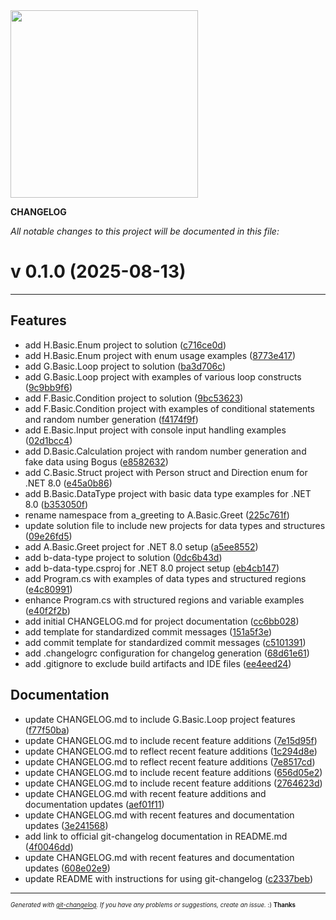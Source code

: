<img width="300px" src="https://github.com/rafinskipg/git-changelog/raw/master/images/git-changelog-logo.png" />

__CHANGELOG__

_All notable changes to this project will be documented in this file:_

# v 0.1.0  (2025-08-13)



---

## Features

- add H.Basic.Enum project to solution
  ([c716ce0d](https://github.com/DaoChaShao/csharp-basic/commit/c716ce0d2001fcf77d749be76d06419725484c13))
- add H.Basic.Enum project with enum usage examples
  ([8773e417](https://github.com/DaoChaShao/csharp-basic/commit/8773e417e5e7f099cc30625823009eda65f948c4))
- add G.Basic.Loop project to solution
  ([ba3d706c](https://github.com/DaoChaShao/csharp-basic/commit/ba3d706c0591f643becf0587af8136ba15f5eb70))
- add G.Basic.Loop project with examples of various loop constructs
  ([9c9bb9f6](https://github.com/DaoChaShao/csharp-basic/commit/9c9bb9f65b4ba6214f525e504432567308598116))
- add F.Basic.Condition project to solution
  ([9bc53623](https://github.com/DaoChaShao/csharp-basic/commit/9bc53623fd3be63b0c3295a2e4d1f2f521c7fca7))
- add F.Basic.Condition project with examples of conditional statements and random number generation
  ([f4174f9f](https://github.com/DaoChaShao/csharp-basic/commit/f4174f9fc122015c541f17f788437fd8e21aeea1))
- add E.Basic.Input project with console input handling examples
  ([02d1bcc4](https://github.com/DaoChaShao/csharp-basic/commit/02d1bcc4a941a4f0f03c618210b3b0d47f5a8a9d))
- add D.Basic.Calculation project with random number generation and fake data using Bogus
  ([e8582632](https://github.com/DaoChaShao/csharp-basic/commit/e858263232effd96020e01d4f24bc44e8cd8aee0))
- add C.Basic.Struct project with Person struct and Direction enum for .NET 8.0
  ([e45a0b86](https://github.com/DaoChaShao/csharp-basic/commit/e45a0b867453532b4fbe876f45dca5b70915db83))
- add B.Basic.DataType project with basic data type examples for .NET 8.0
  ([b353050f](https://github.com/DaoChaShao/csharp-basic/commit/b353050ff3a947597dbf89b618baa262a487cf20))
- rename namespace from a_greeting to A.Basic.Greet
  ([225c761f](https://github.com/DaoChaShao/csharp-basic/commit/225c761fadedf75fa5df5335a85a694a73a5ebd4))
- update solution file to include new projects for data types and structures
  ([09e26fd5](https://github.com/DaoChaShao/csharp-basic/commit/09e26fd5a2eabf2af1e57be3605021af2c7c17f1))
- add A.Basic.Greet project for .NET 8.0 setup
  ([a5ee8552](https://github.com/DaoChaShao/csharp-basic/commit/a5ee85524e0b94e9595e7f5be924c41cd4e5017d))
- add b-data-type project to solution
  ([0dc6b43d](https://github.com/DaoChaShao/csharp-basic/commit/0dc6b43dfcd76695c4162f9dff908e9b40758e21))
- add b-data-type.csproj for .NET 8.0 project setup
  ([eb4cb147](https://github.com/DaoChaShao/csharp-basic/commit/eb4cb147692a301890b1cfa2db0cd30bce783554))
- add Program.cs with examples of data types and structured regions
  ([e4c80991](https://github.com/DaoChaShao/csharp-basic/commit/e4c80991f9dbed0fca1f54e7bd9663460b6fb3d7))
- enhance Program.cs with structured regions and variable examples
  ([e40f2f2b](https://github.com/DaoChaShao/csharp-basic/commit/e40f2f2b0bb8d085ff5855cf1dd79270c5f730bb))
- add initial CHANGELOG.md for project documentation
  ([cc6bb028](https://github.com/DaoChaShao/csharp-basic/commit/cc6bb028574539e21c0f5d1c45254cff6cb820fc))
- add template for standardized commit messages
  ([151a5f3e](https://github.com/DaoChaShao/csharp-basic/commit/151a5f3e0195dc8b1b32f6ec7de384d3eedbdba6))
- add commit template for standardized commit messages
  ([c5101391](https://github.com/DaoChaShao/csharp-basic/commit/c510139171a3bc89f36dcb4bd2fa3a3d97e14a6d))
- add .changelogrc configuration for changelog generation
  ([68d61e61](https://github.com/DaoChaShao/csharp-basic/commit/68d61e619d657c51eb28737f28cf7bd659a5dae7))
- add .gitignore to exclude build artifacts and IDE files
  ([ee4eed24](https://github.com/DaoChaShao/csharp-basic/commit/ee4eed249b87791213b608d3d0888bf6b471d9df))


## Documentation

- update CHANGELOG.md to include G.Basic.Loop project features
  ([f77f50ba](https://github.com/DaoChaShao/csharp-basic/commit/f77f50ba126017f10ba04f5616ec018bb6e968fd))
- update CHANGELOG.md to include recent feature additions
  ([7e15d95f](https://github.com/DaoChaShao/csharp-basic/commit/7e15d95f8c77b18c39f7bdd9be34f5a3574b98d5))
- update CHANGELOG.md to reflect recent feature additions
  ([1c294d8e](https://github.com/DaoChaShao/csharp-basic/commit/1c294d8ed92bb382fb1e9ea6b43214292ec50929))
- update CHANGELOG.md to reflect recent feature additions
  ([7e8517cd](https://github.com/DaoChaShao/csharp-basic/commit/7e8517cdb248a6b6ca343c80e750fe301d5f4ba9))
- update CHANGELOG.md to include recent feature additions
  ([656d05e2](https://github.com/DaoChaShao/csharp-basic/commit/656d05e2e82948125fdb5f54c0d87c58c76a0dc5))
- update CHANGELOG.md to include recent feature additions
  ([2764623d](https://github.com/DaoChaShao/csharp-basic/commit/2764623d30613564e8661d00b2d7556a23a414ba))
- update CHANGELOG.md with recent feature additions and documentation updates
  ([aef01f11](https://github.com/DaoChaShao/csharp-basic/commit/aef01f11315aee9a9875050ed9d93c635b461372))
- update CHANGELOG.md with recent features and documentation updates
  ([3e241568](https://github.com/DaoChaShao/csharp-basic/commit/3e241568553ca6e0c22b78b730bbfbfc087f4600))
- add link to official git-changelog documentation in README.md
  ([4f0046dd](https://github.com/DaoChaShao/csharp-basic/commit/4f0046dd2acff91d8c69d9272e610b858977cfe8))
- update CHANGELOG.md with recent features and documentation updates
  ([608e02e9](https://github.com/DaoChaShao/csharp-basic/commit/608e02e970d1135aed81482e5ea793cc4b4279ee))
- update README with instructions for using git-changelog
  ([c2337beb](https://github.com/DaoChaShao/csharp-basic/commit/c2337bebe4ef450afdddaf68219213d96f95a2bf))



---
<sub><sup>*Generated with [git-changelog](https://github.com/rafinskipg/git-changelog). If you have any problems or suggestions, create an issue.* :) **Thanks** </sub></sup>